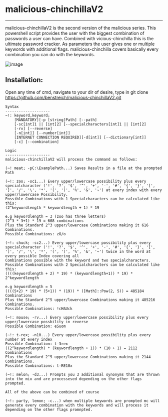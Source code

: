 # malicious-chinchillaV2
------------------------

malicious-chinchillaV2 is the second version of the malicious series. This powershell script provides the user with the biggest combination of passwords a user can have.
Combined with vicious-chinchilla this is the ultimate password cracker. As parameters the user gives one or multiple keywords with additional flags.
malicious-chinchilla covers basically every combination you can do with the keywords.

![image](https://github.com/benstreich/malicious-chinchillaV2/assets/90034208/b4f51cbd-690a-40a3-b78d-15a41087579b)





Installation:
------------------------

Open any time of cmd, navigate to your dir of desire, type in git clone https://github.com/benstreich/malicious-chinchillaV2.git



    Syntax
    --------------------
    ~!: keyword,keyword;
        [MANDATORY][-p [string]Path] [--path]
        [-sc[int]1 || [int]2] [--specialcharacters[int]1 || [int]2]
        [-rv] [--reverse]
        [-n[int]] [--number[int]]
        [INTERNET CONNECTION REQUIRED][-d[int]] [--dictionary[int]]
        [-c] [--combination]

    Logic
    --------------------
    malicious-chinchillaV2 will process the command as follows:

    (~! meat; -pC:\ExamplePath...) Saves Results in a file at the prompted Path 
    
    (~!: zoo; -sc1...) Every upper/lowercase possibility plus every specialcharacter ('!', '?', '$', '^', '+', '-', '#', '{', '}', '[', ']', '/', '\', '*', '(', ')', '%', '&', '~') at every index with every         
    upper/lowercase Possibility.
    Possible Combinations with 1 Specialcharacters can be calculated like this:
    (2^keywordlength * keywordlength + 1) * 19

    e.g keywordlength = 3 (zoo has three letters)
    (2^3 * 3+1) * 19 = 608 combinations
    Plus the Standard 2^3 upper/lowercase Combinations making it 616 Combinations.
    Possible Combinations: zO/o

    (~!: chuck; -sc2...) Every upper/lowercase possibility plus every specialcharacter ('!', '?', '$', '^', '+', '-', '#', '{', '}', '[', ']', '/', '\', '*', '(', ')', '%', '&', '~') twice in the word at every possible Index covering all         
    Combinations possible with the keyword and two specialcharacters.
    Possible Combinations with 2 Specialcharacters can be calculated like this:
    ((((keywordlength + 2) * 19) * (keywordlength+1)) * 19) * 2^keywordlength

    e.g keywordlength = 5
    ((((5+2) * 19) * (5+1)) * (19)) * ([Math]::Pow(2, 5)) = 485184 Combinations
    Plus the Standard 2^5 upper/lowercase Combinations making it 485216 Combinations.
    Possible Combinations: !cH&Uck

    (~!: mouse; -rv...) Every upper/lowercase possibility plus every upper/lowercase possbility in reverse
    Possible Combination: eSuom

    (~!: t-rex; -n10...) Every upper/lowercase possibility plus every number at every index
    Possible Combination: t-3rex
    ((2^keywordlength) * (keywordlength + 1)) * (10 + 1) = 2112 Combinations
    Plus the Standard 2^5 upper/lowercase Combinations making it 2144 Combinations.
    Possible Combinations: t-RE10x

    (~!: melon; -d3...) Prompts you 3 additional synonyms that are thrown into the mix and are processesed depending on the other flags prompted.

    All of the above can be combined of course

    (~!: party, lemon; -c...) when multiple keywords are prompted mc will generate every combination with the keywords and will process it depending on the other flags promnpted.

